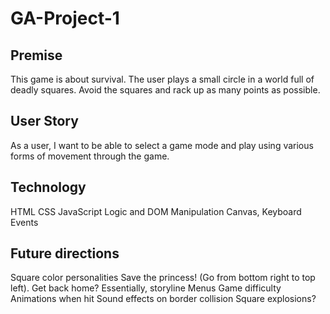 # GA-Project-1

## Premise
This game is about survival. The user plays a small circle in a world full of deadly squares. Avoid the squares and rack up as many points as possible.

## User Story
As a user, I want to be able to select a game mode and play using various forms of movement through the game. 








## Technology
HTML
CSS
JavaScript
    Logic and DOM Manipulation
    Canvas, Keyboard Events

## Future directions
Square color personalities
Save the princess! (Go from bottom right to top left). Get back home? Essentially, storyline
Menus
Game difficulty
Animations when hit
Sound effects on border collision
Square explosions?


